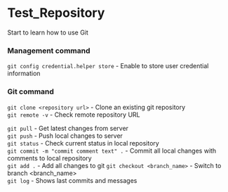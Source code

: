 # Test_Repository
Start to learn how to use Git

### Management command
`git config credential.helper store` - Enable to store user credential information

### Git command
`git clone <repository url>` - Clone an existing git repository  
`git remote -v` - Check remote repository URL  

`git pull` - Get latest changes from server  
`git push` - Push local changes to server  
`git status` - Check current status in local repository  
`git commit -m "commit comment text" .` - Commit all local changes with comments to local repository  
`git add .` - Add all changes to git
`git checkout <branch_name>` - Switch to branch <branch_name>  
`git log` - Shows last commits and messages  

